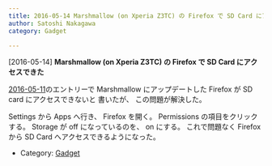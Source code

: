 ```yaml
---
title: 2016-05-14 Marshmallow (on Xperia Z3TC) の Firefox で SD Card にアクセスできた
author: Satoshi Nakagawa
category: Gadget

---
```


[2016-05-14] **Marshmallow (on Xperia Z3TC) の Firefox で SD Card にアクセスできた** 

 [2016-05-11](http://bunjin6.hus.osaka-u.ac.jp/~satoshi/private/diary/2016-05-11-1.html)のエントリーで
Marshmallow にアップデートした
Firefox が SD card にアクセスできないと
書いたが、
この問題が解決した。

 Settings から Apps へ行き、
Firefox を開く。
Permissions の項目をクリックする。
Storage が off になっているのを、
on にする。
これで問題なく Firefox から
SD Card へアクセスできるようになった。

- Category: [Gadget](https://merapano.github.io/categories.html#Gadget)

